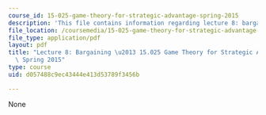 ```yaml
---
course_id: 15-025-game-theory-for-strategic-advantage-spring-2015
description: 'This file contains information regarding lecture 8: bargaining.'
file_location: /coursemedia/15-025-game-theory-for-strategic-advantage-spring-2015/d057488c9ec43444e413d53789f3456b_MIT15_025S15_Lec_8.pdf
file_type: application/pdf
layout: pdf
title: "Lecture 8: Bargaining \u2013 15.025 Game Theory for Strategic Advantage \u2013\
  \ Spring 2015"
type: course
uid: d057488c9ec43444e413d53789f3456b

---
```

None